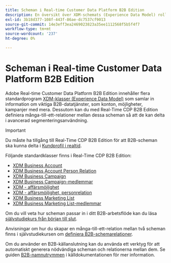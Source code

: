 ```yaml
---
title: Scheman i Real-time Customer Data Platform B2B Edition
description: En översikt över XDM-schemats (Experience Data Model) roll i Adobe Real-time Customer Data Platform B2B Edition.
exl-id: 3b18d377-108f-443f-86ae-dc7537cf9013
source-git-commit: 14e3eff3ea2469023823a35ee1112568f5b5f4f7
workflow-type: tm+mt
source-wordcount: '237'
ht-degree: 0%

---
```


# Scheman i Real-time Customer Data Platform B2B Edition

Adobe Real-time Customer Data Platform B2B Edition innehåller flera standardprogram [XDM-klasser (Experience Data Model)](../../xdm/schema/composition.md#class) som samlar in information om viktiga B2B-datatjänster, som konton, möjligheter, kampanjer med mera. Dessutom kan du med Real-Time CDP B2B Edition definiera många-till-ett-relationer mellan dessa scheman så att de kan delta i avancerad segmenteringsanvändning.

>[!IMPORTANT]
>
>Du måste ha tillgång till Real-Time CDP B2B Edition för att B2B-scheman ska kunna delta i [Kundprofil i realtid](../../profile/home.md).

Följande standardklasser finns i Real-Time CDP B2B Edition:

* [XDM Business Account](../../xdm/classes/b2b/business-account.md)
* [XDM Business Account Person Relation](../../xdm/classes/b2b/business-account-person-relation.md)
* [XDM Business Campaign](../../xdm/classes/b2b/business-campaign.md)
* [XDM Business Campaign-medlemmar](../../xdm/classes/b2b/business-campaign-members.md)
* [XDM - affärsmöjlighet](../../xdm/classes/b2b/business-opportunity.md)
* [XDM - affärsmöjlighet, personrelation](../../xdm/classes/b2b/business-opportunity-person-relation.md)
* [XDM Business Marketing List](../../xdm/classes/b2b/business-marketing-list.md)
* [XDM Business Marketing List-medlemmar](../../xdm/classes/b2b/business-marketing-list-members.md)

Om du vill veta hur scheman passar in i ditt B2B-arbetsflöde kan du läsa [självstudiekurs från början till slut](../b2b-tutorial.md).

Anvisningar om hur du skapar en många-till-ett-relation mellan två scheman finns i självstudiekursen om [definiera B2B-schemarelationer](../../xdm/tutorials/relationship-b2b.md).

Om du använder en B2B-källanslutning kan du använda ett verktyg för att automatiskt generera nödvändiga scheman och relationerna mellan dem. Se guiden [B2B-namnutrymmen](../../sources/connectors/adobe-applications/marketo/marketo-namespaces.md) i källdokumentationen för mer information.
